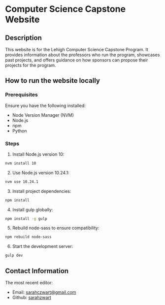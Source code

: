 # Computer Science Capstone Website


## Description

This website is for the Lehigh Computer Science Capstone Program. It provides information about the professors who run the program, showcases past projects, and offers guidance on how sponsors can propose their projects for the program. 

## How to run the website locally 

### Prerequisites 

Ensure you have the following installed:
* Node Version Manager (NVM)
* Node.js
* npm
* Python
### Steps

1. Install Node.js version 10:  
```sh
nvm install 10  
```
2. Use Node.js version 10.24.1:
```sh
nvm use 10.24.1  
```
3. Install project dependencies: 
```sh 
npm install  
```
4. Install gulp globally:  
```sh
npm install -g gulp  
```
5. Rebuild node-sass to ensure compatibility: 
```sh 
npm rebuild node-sass  
```
6. Start the development server:  
```sh
gulp dev  
```

## Contact Information 
The most recent editor:   
- Email: sarahczwart@gmail.com  
- Github: [sarahzwart](https://github.com/sarahzwart) 
